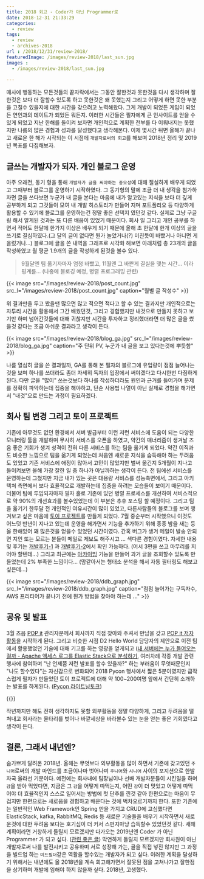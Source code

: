 ```yaml
---
title: 2018 회고 - Coder가 아닌 Programmer로
date: 2018-12-31 21:33:29
categories:
  - review
tags: 
  - review
  - archives-2018
url : /2018/12/31/review-2018/
featuredImage: /images/review-2018/last_sun.jpg
images :
  - /images/review-2018/last_sun.jpg
  
---
```

매사에 행동하는 모든것들의 끝자락에서는 그동안 잘한것과 못한것을 다시 생각하며 잘한것은 보다 더 잘할수 있도록 하고 못한것은 왜 못했는지 그리고 어떻게 하면 못한 부분을 고칠수 있을지에 대한 시간을 갖으려고 노력해왔다. 그게 개발이 되었든 게임이 되었든 연인과의 데이트가 되었든 뭐든지. <!-- more -->이러한 시간들은 필자에게 큰 인사이트를 얻을 수 있게 되었고 지난 한해를 돌이켜 보자면 개인적으로 계획한 전부를 다 이뤄내지는 못했지만 나름의 많은 경험과 성과를 달성했다고 생각해본다.
이제 몇시간 뒤면 올해가 끝나고 새로운 한 해가 시작되는 이 시점에 `개발자로써의 회고`를 해보며 2018년 정리 및 2019년 목표를 다짐해보자.

## 글쓰는 개발자가 되자. 개인 블로그 운영
아주 오래전, 동기 형을 통해 `개발자가 글을 써야하는 중요성`에 대해 절실하게 배우게 되었고 그때부터 블로그를 운영하기 시작하였다. 그 동기형의 말에 조금 더 내 생각을 첨가하자면 글을 쓰다보면 누군가 내 글을 본다는 마음에 내가 알고있는 지식을 보다 더 깊게 공부하게 되고 그것들이 모여 내 개발 히스토리가 만들어 지며 포트폴리오 등 다양하게 활용할 수 있기에 블로그를 운영하는건 정말 좋은 선택지 였던것 같다. 실제로 그냥 구글링 해서 알게된 것과는 또 다른 배움이 있었기 때문이다.
회사 일 그리고 개인 공부를 하면서 적어도 한달에 한가지 이상은 배우게 되기 때문에 올해 초 한달에 한개 이상의 글을 쓰기로 결심하였다.(그 달의 글이 없다면 뭔가 놀았거나(?) 미친듯이 바빴거나 아니면 게을렀거나...) 블로그에 글을 쓴 내역을 그래프로 시각화 해보면 아래처럼 총 23개의 글을 작성하였고 월 평균 1.9개의 글을 작성하게 된것을 볼수 있다.

> 9월달엔 팀 옮기자마자 엄청 바빴고, 11월엔 그 바쁜게 결실을 맺는 시간... 이라 핑계를... (나중에 블로깅 예정, 병렬 프로그래밍 관련)

{{< image src="/images/review-2018/post_count.jpg" src_l="/images/review-2018/post_count.jpg" caption="월별 글 작성수" >}}

위 결과만을 두고 봤을땐 많으면 많고 적으면 적다고 할 수 있는 결과지만 개인적으로는 자투리 시간을 활용해서 그간 배웠던것, 그리고 경험했지만 내것으로 만들지 못하고 보기만 하며 넘어간것들에 대해 귀찮지만 시간을 투자하고 정리했더라면 더 많은 글을 썼을것 같다는 조금 아쉬운 결과라고 생각이 든다.

{{< image src="/images/review-2018/blog_ga.jpg" src_l="/images/review-2018/blog_ga.jpg" caption="주 단위 PV, 누군가 내 글을 보고 있다는것에 뿌듯함" >}}

나름 열심히 글을 쓴 결과일까, GA를 통해 본 필자의 블로그에 유입량이 점점 늘어나는것을 보며 하나를 쓰더라도 좀더 자세히 독자의 입장에서 써야겠다고 다시한번 다짐하게 된다. 다만 글을 "많이" 쓰는것보다 하나를 작성하더라도 원인과 근거를 들어가며 문제를 정확히 파악하는데 집중을 해야하고, 단순 사용법 나열이 아닌 실제로 경험을 해가면서 "내것"으로 만드는 과정이 필요하겠다.

## 회사 팀 변경 그리고 토이 프로젝트
기존에 아무것도 없던 환경에서 서버 발급부터 이런 저런 서비스에 도움이 되는 다양한 모니터링 툴을 개발하며 무사히 서비스를 오픈을 하였고, 약간의 매너리즘이 생겨날 즈음 좋은 기회가 생겨 성격이 전혀 다른 서비스를 하는 팀을 옮기게 되었다. 약간 이직과도 비슷한 느낌으로 팀을 옮기게 되었는데 처음엔 새로운 지식을 습득해야 하는 두려움도 있었고 기존 서비스에 애정이 많아서 고민이 많았지만 벌써 옮긴지 5개월이 지나고 돌이켜보면 올해 가장 잘한 일 중 하나가 아닐까하는 생각이 든다. 전 팀에선 서비스를 운영하는데 그쳤지만 지금 내가 있는 곳은 대용량 서비스를 성능측면에서, 그리고 아키텍쳐 측면에서 보다 효율적으로 개발하는데 집중을 하려는 모습들이 보이기 때문이다. 더불어 팀에 투입되자마자 필자 홀로 기존에 있던 병렬 프로세스를 개선하여 서비스적으로 약 90%의 개선효과를 볼수있었는데 이 부분은 추후 포스팅 할 예정이다.
그리고 팀을 옮기기 한두달 전 개인적인 여유시간이 많이 있었고, 다른사람들의 블로그를 보며 챙겨보고 싶은 마음에 [토이 프로젝트](http://daily-devblog.com)를 만들게 되었다. 7월 중순부터 시작했으니 이것도 어느덧 반년이 지나고 있는데 운영을 해가면서 기능을 추가하기 위해 종종 밤을 새는 등 올 한해있어 꽤 많은것을 얻을수 있었던 시간이였다. 간혹 버그가 생겨 메일이 발송 안되면 지인 또는 모르는 분들이 메일로 제보도 해주시고 ... 색다른 경험이였다. 자세한 내용 및 후기는 [개발후기-1](https://taetaetae.github.io/2018/08/05/daily-dev-blog-1/) 과 [개발후기-2](https://taetaetae.github.io/2018/08/09/daily-dev-blog-2/)에서 확인 가능하다. (어서 3편을 쓰고 마무리를 지어야 할텐데...) 그리고 최근에는 [아카이빙](http://daily-devblog.com/archive) 기능을 만들어 과거 글을 조회할수 있도록 만들었는데 2% 부족한 느낌이다... (맘같아서는 형태소 분석을 해서 자동 필터링도 해보고 싶은데...)

{{< image src="/images/review-2018/ddb_graph.jpg" src_l="/images/review-2018/ddb_graph.jpg" caption="점점 늘어가는 구독자수, AWS 프리티어가 끝나기 전에 뭔가 방법을 찾아야 하는데 ..." >}}

## 공유 및 발표
3월 즈음 [POP it](https://www.popit.kr) 관리자분께서 회사까지 직접 찾아와 주셔서 만남을 갖고 [POP it 저자활동](https://www.popit.kr/author/taetaetae)을 시작하게 된다. 그리고 비슷한 시점 D2 Hello World 담당자의 제안으로 이전 팀에서 활용했었던 기술에 대해 기고를 하는 영광을 얻게되고 ([내 서버에는 누가 들어오는 걸까 - Apache 액세스 로그를 Elastic Stack으로 분석하기](https://d2.naver.com/helloworld/3585246), 여러차례 각종 개발 관련 행사에 참여하며 "난 언제쯤 저런 발표를 할수 있을까?" 하는 부러움이 무엇때문인지 "나도 할수있다"는 자신감으로 변화되어 2018 Pycon 행사에서 짧은 5분이였지만 급작스럽게 필자가 만들었던 토이 프로젝트에 대해 약 100~200여명 앞에서 간단히 소개하는 발표를 하게된다. ([Pycon 라이트닝토크](https://www.pycon.kr/2018/program/81))

{{<youtube e10hVYJHvKU>}}

작년까지만 해도 전혀 생각하지도 못할 외부활동을 정말 다양하게, 그리고 두려움을 떨쳐내고 회사라는 울타리를 벗어나 바깥세상을 바라볼수 있는 눈을 얻는 좋은 기회였다고 생각이 든다.


## 결론, 그래서 내년엔?
숨가쁘게 달려온 2018년. 올해는 무엇보다 외부활동을 많이 하면서 기존에 갖고있던 `주니어`로써의 개발 마인드를 조금이나마 벗어나며 `주니어`와 `시니어` 사이의 포지션으로 한발자국 올라선 기분이다. 예전에는 회사내에 팀장님이나 선배 개발자분들이 시킨일을 하며 `감`을 받아 먹었다면, 지금은 그 `감`을 어떻게 따먹는지, 어떤 `감`이 더 맛있고 어떻게 따먹어야 더 효율적인지 스스로 일어서는 방법에 첫 단추를 낀것 같아 한편으로는 마음이 무겁지만 한편으로는 새로움을 경험하고 배운다는 것에 벅차오르기까지 한다. 또한 기존에는 일반적인 Web Framework인 Spring 만을 가지고 CRUD에 고심했다면 ElasticStack, kafka, RabbitMQ, Redis 등 새로운 기술들을 배우기 시작하면서 새로운것에 대한 두려움 보다는 호기심이 더 커서 스펀지마냥 습득할수 있었던것 같다.
새해계획이라면 거창하게 들릴지 모르겠지만 다가오는 2019년엔 Coder 가 아닌 Programmer 가 되고 싶다. ([관련 좋은 글](http://openuiz.blogspot.com/2016/09/vs-vs-vs.html)) 막연하게 들릴지 모르겠지만 회사원이 아닌 개발자로써 나를 발전시키고 공유하며 서로 성장해 가는, 골을 직접 넣진 않지만 그 과정을 빌드업 하는 `미드필더`같은 역활을 할수있는 개발자가 되고 싶다. 이러한 계획을 달성하기 위해서는 내년에도 올 2018년을 계속 회고해가면서 잘못된 점을 고쳐나가고 잘한점을 상기하며 개발에 임해야 하지 않을까 싶다.
2018년, 고생했다.